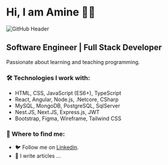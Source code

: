 # Hi, I am Amine 👨‍💻

![GitHub Header](https://github.com/AmineFx/AmineHouari/blob/master/github-header.gif)

## Software Engineer | Full Stack Developer
Passionate about learning and teaching programming.

### 🛠️ Technologies I work with:

- HTML, CSS, JavaScript (ES6+), TypeScript
- React, Angular, Node.js, .Netcore, CSharp
- MySQL, MongoDB, PostgreSQL, SqlServer
- Nest.JS, Next.JS, Express.js, JWT
- Bootstrap, Figma, Wireframe, Tailwind CSS

### 📍 Where to find me:

- 🐦 Follow me on [Linkedin](https://www.linkedin.com/in/amine-houari-ba7b3823b/).
- 📝 I write articles ...
